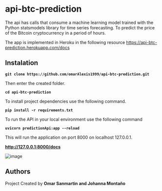 # api-btc-prediction
The api has calls that consume a machine learning model trained with the Python statsmodels library for time series forecasting.
To predict the price of the Bitcoin cryptocurrency in a period of hours.

The app is implemented in Heroku in the following resource https://api-btc-prediction.herokuapp.com/docs 

## Instalation

**`git clone https://github.com/omarAlexis1999/api-btc-prediction.git`**

Then enter the created folder.

**`cd api-btc-prediction`**

To install project dependencies use the following command.


**`pip install -r requirements.txt`**

To run the API in your local environment use the following command

**`uvicorn predictionApi:app --reload`**

This will run the application on port 8000 on localhost 127.0.0.1.

**http://127.0.0.1:8000/docs**

![image](https://user-images.githubusercontent.com/52268702/155027679-cd12d41f-dd06-4ef6-b5ce-7c4f0888e8b4.png)

## Authors

Project Created by **Omar Sanmartin and Johanna Montaño**
